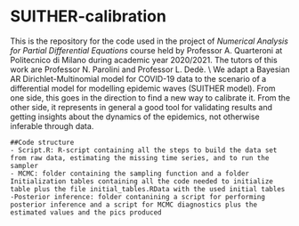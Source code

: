# SUITHER-calibration

This is the repository for the code used in the project of *Numerical Analysis for Partial Differential Equations* course held by Professor A. Quarteroni at Politecnico di Milano during academic year 2020/2021. The tutors of this work are Professor N. Parolini and Professor L. Dedè. \\
    We adapt a Bayesian AR Dirichlet-Multinomial model for COVID-19 data to the scenario of a differential model for modelling epidemic waves (SUITHER model). From one side, this goes in the direction to find a new way to calibrate it. From the other side, it represents in general a good tool for validating results and getting insights about the dynamics of the epidemics, not otherwise inferable through data.
    
    ##Code structure
    - Script.R: R-script containing all the steps to build the data set from raw data, estimating the missing time series, and to run the sampler
    - MCMC: folder containing the sampling function and a folder Initialization tables containing all the code needed to initialize table plus the file initial_tables.RData with the used initial tables
    -Posterior inference: folder contanining a script for performing posterior inference and a script for MCMC diagnostics plus the estimated values and the pics produced
